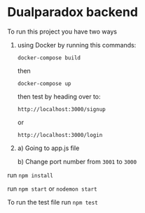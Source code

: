 # Dualparadox backend

To run this project you have two ways

1. using Docker by running this commands:

   `docker-compose build`

   then

   `docker-compose up`

   then test by heading over to:

   `http://localhost:3000/signup`

   or

   `http://localhost:3000/login`

2. a) Going to app.js file

   b) Change port number from `3001` to `3000`

run `npm install`

run `npm start` or `nodemon start`

To run the test file run
`npm test`
